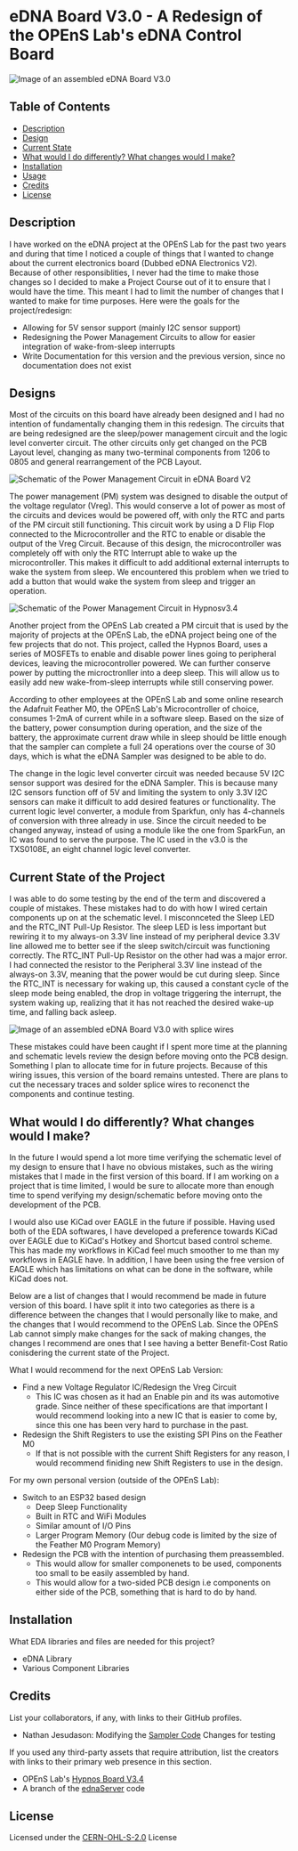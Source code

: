 # eDNA Board V3.0 - A Redesign of the OPEnS Lab's eDNA Control Board

![Image of an assembled eDNA Board V3.0](assests/eDNA%20V3.0.jpg)

## Table of Contents

- [Description](#description)
- [Design](#design)
- [Current State](#current-state-of-the-project)
- [What would I do differently? What changes would I make?](#what-would-i-do-differently-what-changes-would-i-make)
- [Installation](#installation) <!-- Should I have Installation and Usage above or below the Design, Current State, Changes, etc? -->
- [Usage](#usage)
- [Credits](#credits)
- [License](#license)

## Description

I have worked on the eDNA project at the OPEnS Lab for the past two years and during that time I noticed a couple of things that I wanted to change about the current electronics board (Dubbed eDNA Electronics V2). Because of other responsiblities, I never had the time to make those changes so I decided to make a Project Course out of it to ensure that I would have the time. This meant I had to limit the number of changes that I wanted to make for time purposes. Here were the goals for the project/redesign:
- Allowing for 5V sensor support (mainly I2C sensor support)
- Redesigning the Power Management Circuits to allow for easier integration of wake-from-sleep interrupts
- Write Documentation for this version and the previous version, since no documentation does not exist


## Designs

Most of the circuits on this board have already been designed and I had no intention of fundamentally changing them in this redesign. The circuits that are being redesigned are the sleep/power management circuit and the logic level converter circuit. The other circuits only get changed on the PCB Layout level, changing as many two-terminal components from 1206 to 0805 and general rearrangement of the PCB Layout.

![Schematic of the Power Management Circuit in eDNA Board V2]()

The power management (PM) system was designed to disable the output of the voltage regulator (Vreg). This would conserve a lot of power as most of the circuits and devices would be powered off, with only the RTC and parts of the PM circuit still functioning. This circuit work by using a D Flip Flop connected to the Microcontroller and the RTC to enable or disable the output of the Vreg Circuit. Because of this design, the microcontroller was completely off with only the RTC Interrupt able to wake up the microcontroller. This makes it difficult to add additional external interrupts to wake the system from sleep. We encountered this problem when we tried to add a button that would wake the system from sleep and trigger an operation.

![Schematic of the Power Management Circuit in Hypnosv3.4](assests/Hypnos%20Power%20Circuit.png)

Another project from the OPEnS Lab created a PM circuit that is used by the majority of projects at the OPEnS Lab, the eDNA project being one of the few projects that do not. This project, called the Hypnos Board, uses a series of MOSFETs to enable and disable power lines going to peripheral devices, leaving the microcontroller powered. We can further conserve power by putting the microctronller into a deep sleep. This will allow us to easily add new wake-from-sleep interrupts while still conserving power.

According to other employees at the OPEnS Lab and some online research the Adafruit Feather M0, the OPEnS Lab's Microcontroller of choice, consumes 1-2mA of current while in a software sleep. Based on the size of the battery, power consumption during operation, and the size of the battery, the approximate current draw while in sleep should be little enough that the sampler can complete a full 24 operations over the course of 30 days, which is what the eDNA Sampler was designed to be able to do. 

The change in the logic level converter circuit was needed because 5V I2C sensor support was desired for the eDNA Sampler. This is because many I2C sensors function off of 5V and limiting the system to only 3.3V I2C sensors can make it difficult to add desired features or functionality. The current logic level converter, a module from Sparkfun, only has 4-channels of conversion with three already in use. Since the circuit needed to be changed anyway, instead of using a module like the one from SparkFun, an IC was found to serve the purpose. The IC used in the v3.0 is the TXS0108E, an eight channel logic level converter.


## Current State of the Project

I was able to do some testing by the end of the term and discovered a couple of mistakes. These mistakes had to do with how I wired certain components up on at the schematic level. I misconnceted the Sleep LED and the RTC_INT Pull-Up Resistor. The sleep LED is less important but rewiring it to my always-on 3.3V line instead of my peripheral device 3.3V line allowed me to better see if the sleep switch/circuit was functioning correctly. The RTC_INT Pull-Up Resistor on the other had was a major error. I had connected the resistor to the Peripheral 3.3V line instead of the always-on 3.3V, meaning that the power would be cut during sleep. Since the RTC_INT is necessary for waking up, this caused a constant cycle of the sleep mode being enabled, the drop in voltage triggering the interrupt, the system waking up, realizing that it has not reached the desired wake-up time, and falling back asleep. 

![Image of an assembled eDNA Board V3.0 with splice wires]()

These mistakes could have been caught if I spent more time at the planning and schematic levels review the design before moving onto the PCB design. Something I plan to allocate time for in future projects. Because of this wiring issues, this version of the board remains untested. There are plans to cut the necessary traces and solder splice wires to reconenct the components and continue testing.


## What would I do differently? What changes would I make?

In the future I would spend a lot more time verifying the schematic level of my design to ensure that I have no obvious mistakes, such as the wiring mistakes that I made in the first version of this board. If I am working on a project that is time limited, I would be sure to allocate more than enough time to spend verifying my design/schematic before moving onto the development of the PCB. 

I would also use KiCad over EAGLE in the future if possible. Having used both of the EDA softwares, I have developed a preference towards KiCad over EAGLE due to KiCad's Hotkey and Shortcut based control scheme. This has made my workflows in KiCad feel much smoother to me than my workflows in EAGLE have. In addition, I have been using the free version of EAGLE which has limitations on what can be done in the software, while KiCad does not. 

Below are a list of changes that I would recommend be made in future version of this board. I have split it into two categories as there is a difference between the changes that I would personally like to make, and the changes that I would recommend to the OPEnS Lab. Since the OPEnS Lab cannot simply make changes for the sack of making changes, the changes I recommend are ones that I see having a better Benefit-Cost Ratio conisdering the current state of the Project. 

What I would recommend for the next OPEnS Lab Version:
- Find a new Voltage Regulator IC/Redesign the Vreg Circuit
	- This IC was chosen as it had an Enable pin and its was automotive grade. Since neither of these specifications are that important I would recommend looking into a new IC that is easier to come by, since this one has been very hard to purchase in the past. 
- Redesign the Shift Registers to use the existing SPI Pins on the Feather M0
	- If that is not possible with the current Shift Registers for any reason, I would recommend finiding new Shift Registers to use in the design.

For my own personal version (outside of the OPEnS Lab):
- Switch to an ESP32 based design
	- Deep Sleep Functionality
  	- Built in RTC and WiFi Modules
  	- Similar amount of I/O Pins
	- Larger Program Memory (Our debug code is limited by the size of the Feather M0 Program Memory)
- Redesign the PCB with the intention of purchasing them preassembled. 
	- This would allow for smaller componenets to be used, components too small to be easily assembled by hand. 
	- This would allow for a two-sided PCB design i.e components on either side of the PCB, something that is hard to do by hand.


## Installation

What EDA libraries and files are needed for this project?
- eDNA Library
- Various Component Libraries
<!-- Make a singular Library for all of the components Symbols and footprints -->
<!-- Insert a link to a library guide or make my own -->

<!-- Add a link to the firmware installation guide -->
<!-- Note which code version to use -->


<!--
## Usage

Provide instructions and examples for use. Include screenshots as needed.

To add a screenshot, create an `assets/images` folder in your repository and upload your screenshot to it. Then, using the relative filepath, add it to your README using the following syntax:

    ```md
    ![alt text](assets/images/screenshot.png)
    ```

## Features

If your project has a lot of features, list them here.

## Tests

-->

## Credits

List your collaborators, if any, with links to their GitHub profiles.
- Nathan Jesudason: Modifying the [Sampler Code](https://github.com/OPEnSLab-OSU/ednaServer/tree/54-revamp-sleep-system) Changes for testing

If you used any third-party assets that require attribution, list the creators with links to their primary web presence in this section.
- OPEnS Lab's [Hypnos Board V3.4](https://github.com/OPEnSLab-OSU/OPEnS-Hypnos)
- A branch of the [ednaServer](https://github.com/OPEnSLab-OSU/ednaServer/tree/54-revamp-sleep-system) code
<!-- Link the Symbols and Footprints used? -->

## License

Licensed under the [CERN-OHL-S-2.0](LICENSE.txt) License